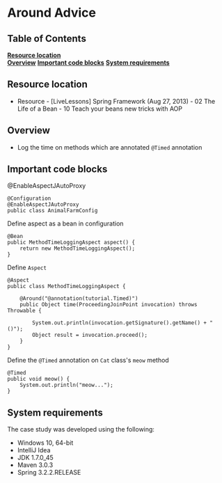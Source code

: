 # Around Advice

## Table of Contents
**[Resource location](#resource-location)**  
**[Overview](#overview)**
**[Important code blocks](#important-code-blocks)**
**[System requirements](#system-requirements)** 

## Resource location
- Resource - [LiveLessons] Spring Framework (Aug 27, 2013) - 02 The Life of a Bean - 10 Teach your beans new tricks with AOP

## Overview
- Log the time on methods which are annotated `@Timed` annotation

## Important code blocks

@EnableAspectJAutoProxy

	@Configuration 
	@EnableAspectJAutoProxy
	public class AnimalFarmConfig

Define aspect as a bean in configuration
	
	@Bean
    public MethodTimeLoggingAspect aspect() {
        return new MethodTimeLoggingAspect();
    }
	

Define `Aspect`

	@Aspect
	public class MethodTimeLoggingAspect {

		@Around("@annotation(tutorial.Timed)")
		public Object time(ProceedingJoinPoint invocation) throws Throwable {

			System.out.println(invocation.getSignature().getName() + "()");
			Object result = invocation.proceed();
		}
	}


Define the `@Timed` annotation on `Cat` class's `meow` method

	@Timed
    public void meow() {
        System.out.println("meow...");
    }

## System requirements

The case study was developed using the following:

- Windows 10, 64-bit
- IntelliJ Idea
- JDK 1.7.0_45
- Maven 3.0.3
- Spring 3.2.2.RELEASE
